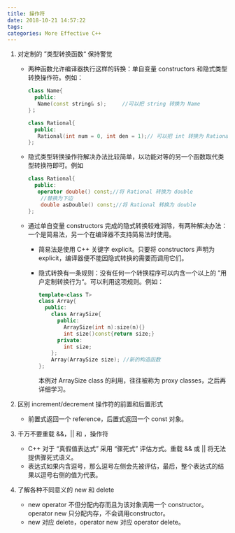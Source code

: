 ```yaml
---
title: 操作符
date: 2018-10-21 14:57:22
tags:
categories: More Effective C++
---
```


1. 对定制的 ”类型转换函数“ 保持警觉

   - 两种函数允许编译器执行这样的转换：单自变量 constructors 和隐式类型转换操作符。例如：

     ```c++
     class Name{
       public:
       	Name(const string& s);     //可以把 string 转换为 Name  
     }；
     
     class Rational{
       public:
       	Rational(int num = 0, int den = 1);// 可以把 int 转换为 Rational
     };
     ```

   - 隐式类型转换操作符解决办法比较简单，以功能对等的另一个函数取代类型转换符即可。例如

     ```c++
     class Rational{
       public:
       	operator double() const;//将 Rational 转换为 double
         //替换为下边
         double asDouble() const;//将 Rational 转换为 double
     };
     ```

   - 通过单自变量 constructors 完成的隐式转换较难消除，有两种解决办法：一个是简易法，另一个在编译器不支持简易法时使用。

     - 简易法是使用 C++ 关键字 explicit。只要将 constructors 声明为 explicit，编译器便不能因隐式转换的需要而调用它们。

     - 隐式转换有一条规则：没有任何一个转换程序可以内含一个以上的 ”用户定制转换行为“。可以利用这项规则。例如：

       ```c++
       template<class T>
       class Array{
         public:
           class ArraySize{
             public:
               ArraySize(int n):size(n){}
               int size()const{return size;}
             private:
               int size;
           };
           Array(ArraySize size); //新的构造函数
       };
       ```

       本例对 ArraySize class 的利用，往往被称为 proxy classes，之后再详细学习。

2. 区别 increment/decrement 操作符的前置和后置形式

   - 前置式返回一个 reference，后置式返回一个 const 对象。

3. 千万不要重载 &&，|| 和 ，操作符

   - C++ 对于 “真假值表达式” 采用 “骤死式” 评估方式。重载 && 或 || 将无法提供骤死式语义。
   - 表达式如果内含逗号，那么逗号左侧会先被评估，最后，整个表达式的结果以逗号右侧的值为代表。

4. 了解各种不同意义的 new 和 delete

   - new operator 不但分配内存而且为该对象调用一个 constructor。operator new 只分配内存，不会调用constructor。
   - new 对应 delete，operator new 对应 operator delete。
